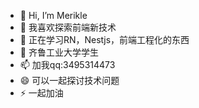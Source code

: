 - 👋 Hi, I’m Merikle
- 👀 我喜欢探索前端新技术
- 🌱 正在学习RN，Nestjs，前端工程化的东西
- 💞️ 齐鲁工业大学学生
- 📫 加我qq:3495314473
- 😄 可以一起探讨技术问题
- ⚡ 一起加油

<!---
Charlotte-n/Charlotte-n is a ✨ special ✨ repository because its `README.md` (this file) appears on your GitHub profile.
You can click the Preview link to take a look at your changes.
--->
